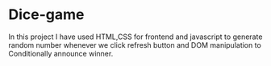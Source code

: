 # Dice-game
In this project I have used HTML,CSS for frontend and javascript to generate random number whenever we click refresh button and DOM manipulation to Conditionally announce winner.

